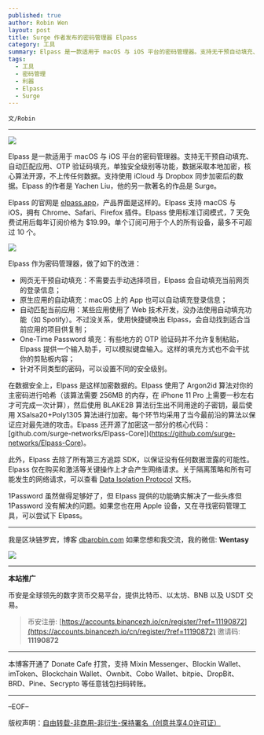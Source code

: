 ```yaml
---
published: true
author: Robin Wen
layout: post
title: Surge 作者发布的密码管理器 Elpass
category: 工具
summary: Elpass 是一款适用于 macOS 与 iOS 平台的密码管理器。支持无干预自动填充、自动匹配应用、OTP 验证码填充，单独安全级别等功能，数据采取本地加密，核心算法开源，不上传任何数据。支持使用 iCloud 与 Dropbox 同步加密后的数据。Elpass 的作者是 Yachen Liu，他的另一款著名的作品是 Surge。1Password 虽然做得足够好了，但 Elpass 提供的功能确实解决了一些头疼但 1Password 没有解决的问题。如果您也在用 Apple 设备，又在寻找密码管理工具，可以尝试下 Elpass。
tags:
  - 工具
  - 密码管理
  - 利器
  - Elpass
  - Surge
---
```


`文/Robin`

***

![](https://cdn.dbarobin.com/kptdpbs.png)

Elpass 是一款适用于 macOS 与 iOS 平台的密码管理器。支持无干预自动填充、自动匹配应用、OTP 验证码填充，单独安全级别等功能，数据采取本地加密，核心算法开源，不上传任何数据。支持使用 iCloud 与 Dropbox 同步加密后的数据。Elpass 的作者是 Yachen Liu，他的另一款著名的作品是 Surge。

Elpass 的官网是 [elpass.app](https://elpass.app)，产品界面是这样的。Elpass 支持 macOS 与 iOS，拥有 Chrome、Safari、Firefox 插件。Elpass 使用标准订阅模式，7 天免费试用后每年订阅价格为 $19.99。单个订阅可用于个人的所有设备，最多不可超过 10 个。

![](https://cdn.dbarobin.com/divenly.png)

Elpass 作为密码管理器，做了如下的改进：

* 网页无干预自动填充：不需要去手动选择项目，Elpass 会自动填充当前网页的登录信息；
* 原生应用的自动填充：macOS 上的 App 也可以自动填充登录信息；
* 自动匹配当前应用：某些应用使用了 Web 技术开发，没办法使用自动填充功能（如 Spotify）。不过没关系，使用快捷键唤出 Elpass，会自动找到适合当前应用的项目供复制；
* One-Time Password 填充：有些地方的 OTP 验证码并不允许复制粘贴，Elpass 提供一个输入助手，可以模拟键盘输入。这样的填充方式也不会干扰你的剪贴板内容；
* 针对不同类型的密码，可以设置不同的安全级别。

在数据安全上，Elpass 是这样加密数据的。Elpass 使用了 Argon2id 算法对你的主密码进行哈希（该算法需要 256MB 的内存，在 iPhone 11 Pro 上需要一秒左右才可完成一次计算），然后使用 BLAKE2B 算法衍生出不同用途的子密钥，最后使用 XSalsa20+Poly1305 算法进行加密。每个环节均采用了当今最前沿的算法以保证应对最先进的攻击。Elpass 还开源了加密这一部分的核心代码：[github.com/surge-networks/Elpass-Core])(https://github.com/surge-networks/Elpass-Core)。

此外，Elpass 去除了所有第三方追踪 SDK，以保证没有任何数据泄露的可能性。Elpass 仅在购买和激活等关键操作上才会产生网络请求。关于隔离策略和所有可能发生的网络请求，可以查看 [Data Isolation Protocol](https://elpass.zendesk.com/hc/en-us/articles/360037294492-Data-Isolation-Protocol) 文档。

1Password 虽然做得足够好了，但 Elpass 提供的功能确实解决了一些头疼但 1Password 没有解决的问题。如果您也在用 Apple 设备，又在寻找密码管理工具，可以尝试下 Elpass。

***

我是区块链罗宾，博客 [dbarobin.com](https://dbarobin.com/)
如果您想和我交流，我的微信: **Wentasy**

![](https://cdn.dbarobin.com/v4yywe2.png)

***

**本站推广**

币安是全球领先的数字货币交易平台，提供比特币、以太坊、BNB 以及 USDT 交易。

> 币安注册: [https://accounts.binancezh.io/cn/register/?ref=11190872](https://accounts.binancezh.io/cn/register/?ref=11190872)
> 邀请码: **11190872**

***

本博客开通了 Donate Cafe 打赏，支持 Mixin Messenger、Blockin Wallet、imToken、Blockchain Wallet、Ownbit、Cobo Wallet、bitpie、DropBit、BRD、Pine、Secrypto 等任意钱包扫码转账。

<center>
    <div class="--donate-button"
         data-button-id="f8b9df0d-af9a-460d-8258-d3f435445075"
    ></div>
</center>

***

–EOF–

版权声明：[自由转载-非商用-非衍生-保持署名（创意共享4.0许可证）](http://creativecommons.org/licenses/by-nc-nd/4.0/deed.zh)